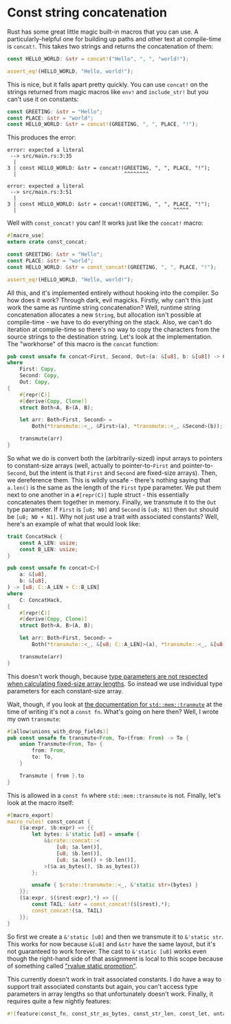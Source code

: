 # Const string concatenation

Rust has some great little magic built-in macros that you can use. A particularly-helpful one for building up paths and other text at compile-time is `concat!`. This takes two strings and returns the concatenation of them:

```rust
const HELLO_WORLD: &str = concat!("Hello", ", ", "world!");

assert_eq!(HELLO_WORLD, "Hello, world!");
```

This is nice, but it falls apart pretty quickly. You can use `concat!` on the strings returned from magic macros like `env!` and `include_str!` but you can't use it on constants:

```rust
const GREETING: &str = "Hello";
const PLACE: &str = "world";
const HELLO_WORLD: &str = concat!(GREETING, ", ", PLACE, "!");
```

This produces the error:

```
error: expected a literal
 --> src/main.rs:3:35
  |
3 | const HELLO_WORLD: &str = concat!(GREETING, ", ", PLACE, "!");
  |                                   ^^^^^^^^

error: expected a literal
 --> src/main.rs:3:51
  |
3 | const HELLO_WORLD: &str = concat!(GREETING, ", ", PLACE, "!");
  |                                                   ^^^^^
```

Well with `const_concat!` you can! It works just like the `concat!` macro:

```rust
#[macro_use]
extern crate const_concat;

const GREETING: &str = "Hello";
const PLACE: &str = "world";
const HELLO_WORLD: &str = const_concat!(GREETING, ", ", PLACE, "!");

assert_eq!(HELLO_WORLD, "Hello, world!");
```

All this, and it's implemented entirely without hooking into the compiler. So how does it work? Through dark, evil magicks. Firstly, why can't this just work the same as runtime string concatenation? Well, runtime string concatenation allocates a new `String`, but allocation isn't possible at compile-time - we have to do everything on the stack. Also, we can't do iteration at compile-time so there's no way to copy the characters from the source strings to the destination string. Let's look at the implementation. The "workhorse" of this macro is the `concat` function:

```rust
pub const unsafe fn concat<First, Second, Out>(a: &[u8], b: &[u8]) -> Out
where
    First: Copy,
    Second: Copy,
    Out: Copy,
{
    #[repr(C)]
    #[derive(Copy, Clone)]
    struct Both<A, B>(A, B);

    let arr: Both<First, Second> =
        Both(*transmute::<_, &First>(a), *transmute::<_, &Second>(b));

    transmute(arr)
}
```

So what we do is convert both the (arbitrarily-sized) input arrays to pointers to constant-size arrays (well, actually to pointer-to-`First` and pointer-to-`Second`, but the intent is that `First` and `Second` are fixed-size arrays). Then, we dereference them. This is wildly unsafe - there's nothing saying that `a.len()` is the same as the length of the `First` type parameter. We put them next to one another in a `#[repr(C)]` tuple struct - this essentially concatenates them together in memory. Finally, we transmute it to the `Out` type parameter. If `First` is `[u8; N0]` and `Second` is `[u8; N1]` then `Out` should be `[u8; N0 + N1]`. Why not just use a trait with associated constants? Well, here's an example of what that would look like:

```rust
trait ConcatHack {
    const A_LEN: usize;
    const B_LEN: usize;
}

pub const unsafe fn concat<C>(
    a: &[u8],
    b: &[u8],
) -> [u8; C::A_LEN + C::B_LEN]
where
    C: ConcatHack,
{
    #[repr(C)]
    #[derive(Copy, Clone)]
    struct Both<A, B>(A, B);

    let arr: Both<First, Second> =
        Both(*transmute::<_, &[u8; C::A_LEN]>(a), *transmute::<_, &[u8; C::B_LEN]>(b));

    transmute(arr)
}
```

This doesn't work though, because [type parameters are not respected when calculating fixed-size array lengths][fixed-size-length-problems]. So instead we use individual type parameters for each constant-size array.

[fixed-size-length-problems]: https://github.com/rust-lang/rust/issues/43408#issuecomment-318258935

Wait, though, if you look at [the documentation for `std::mem::tranmute`][transmute] at the time of writing it's not a `const fn`. What's going on here then? Well, I wrote my own `transmute`:

[transmute]: https://doc.rust-lang.org/1.26.0/std/mem/fn.transmute.html

```rust
#[allow(unions_with_drop_fields)]
pub const unsafe fn transmute<From, To>(from: From) -> To {
    union Transmute<From, To> {
        from: From,
        to: To,
    }

    Transmute { from }.to
}
```

This is allowed in a `const fn` where `std::mem::transmute` is not. Finally, let's look at the macro itself:

```rust
#[macro_export]
macro_rules! const_concat {
    ($a:expr, $b:expr) => {{
        let bytes: &'static [u8] = unsafe {
            &$crate::concat::<
                [u8; $a.len()],
                [u8; $b.len()],
                [u8; $a.len() + $b.len()],
            >($a.as_bytes(), $b.as_bytes())
        };

        unsafe { $crate::transmute::<_, &'static str>(bytes) }
    }};
    ($a:expr, $($rest:expr),*) => {{
        const TAIL: &str = const_concat!($($rest),*);
        const_concat!($a, TAIL)
    }};
}
```

So first we create a `&'static [u8]` and then we transmute it to `&'static str`. This works for now because `&[u8]` and `&str` have the same layout, but it's not guaranteed to work forever. The cast to `&'static [u8]` works even though the right-hand side of that assignment is local to this scope because of something called ["rvalue static promotion"][rv-static-promotion].

This currently doesn't work in trait associated constants. I do have a way to support trait associated constants but again, you can't access type parameters in array lengths so that unfortunately doesn't work. Finally, it requires quite a few nightly features:

```rust
#![feature(const_fn, const_str_as_bytes, const_str_len, const_let, untagged_unions)]
```

[rv-static-promotion]: https://github.com/rust-lang/rfcs/blob/master/text/1414-rvalue_static_promotion.md
